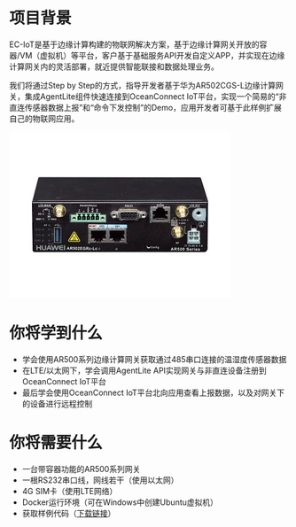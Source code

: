 # 项目背景
	
EC-IoT是基于边缘计算构建的物联网解决方案，基于边缘计算网关开放的容器/VM（虚拟机）等平台，客户基于基础服务API开发自定义APP，并实现在边缘计算网关内的灵活部署，就近提供智能联接和数据处理业务。

我们将通过Step by Step的方式，指导开发者基于华为AR502CGS-L边缘计算网关，集成AgentLite组件快速连接到OceanConnect IoT平台，实现一个简易的“非直连传感器数据上报”和“命令下发控制”的Demo，应用开发者可基于此样例扩展自己的物联网应用。

![AR500系列网关](images/ar502cgbs-l.jpg)

# 你将学到什么

- 学会使用AR500系列边缘计算网关获取通过485串口连接的温湿度传感器数据
- 在LTE/以太网下，学会调用AgentLite API实现网关与非直连设备注册到OceanConnect IoT平台
- 最后学会使用OceanConnect IoT平台北向应用查看上报数据，以及对网关下的设备进行远程控制

# 你将需要什么

- 一台带容器功能的AR500系列网关
- 一根RS232串口线，网线若干（使用以太网）
- 4G SIM卡（使用LTE网络）
- Docker运行环境（可在Windows中创建Ubuntu虚拟机）
- 获取样例代码（[下载链接](https://github.com/softbaddog/iot-codelabs/tree/master/2-eciot-agentlite-oceanconnect/miniprojects)）